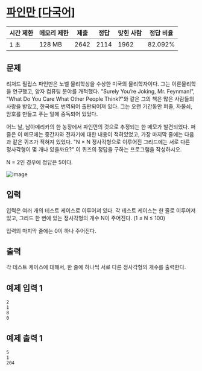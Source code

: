 # [파인만 [다국어]](https://www.acmicpc.net/problem/5724)

| 시간 제한 | 메모리 제한 | 제출 | 정답 | 맞힌 사람 | 정답 비율 |
| --- | --- | --- | --- | --- | --- |
| 1 초 | 128 MB | 2642 | 2114 | 1962 | 82.092% |

## 문제

리처드 필립스 파인만은 노벨 물리학상을 수상한 미국의 물리학자이다. 그는 이론물리학을 연구했고, 양자 컴퓨팅 분야를 개척했다. "Surely You’re Joking, Mr. Feynman!", "What Do You Care What Other People Think?"와 같은 그의 책은 많은 사람들의 사랑을 받았고, 한국에도 번역되어 출판되어져 있다. 그는 오랜 기간동안 퍼즐, 자물쇠, 암호를 만들고 푸는 일에 중독되어 있었다.

어느 날, 남아메리카의 한 농장에서 파인먼의 것으로 추정되는 한 메모가 발견되었다. 퍼즐은 이 메모에는 중간자와 전자기에 대한 내용이 적혀있었고, 가장 마지막 줄에는 다음과 같은 퀴즈가 적혀져 있었다. "N × N 정사각형으로 이루어진 그리드에는 서로 다른 정사각형이 몇 개나 있을까요?" 이 퀴즈의 정답을 구하는 프로그램을 작성하시오.

N = 2인 경우에 정답은 5이다.

![image](https://github.com/wkdtjdwns/Python/assets/128266768/d38e4e51-cf24-40d5-8033-c225c6611ad4)

## 입력

입력은 여러 개의 테스트 케이스로 이루어져 있다. 각 테스트 케이스는 한 줄로 이루어져 있고, 그리드 한 변에 있는 정사각형의 개수 N이 주어진다. (1 ≤ N ≤ 100)

입력의 마지막 줄에는 0이 하나 주어진다.

## 출력

각 테스트 케이스에 대해서, 한 줄에 하나씩 서로 다른 정사각형의 개수를 출력한다.

## 예제 입력 1

```
2
1
8
0

```

## 예제 출력 1

```
5
1
204
```

